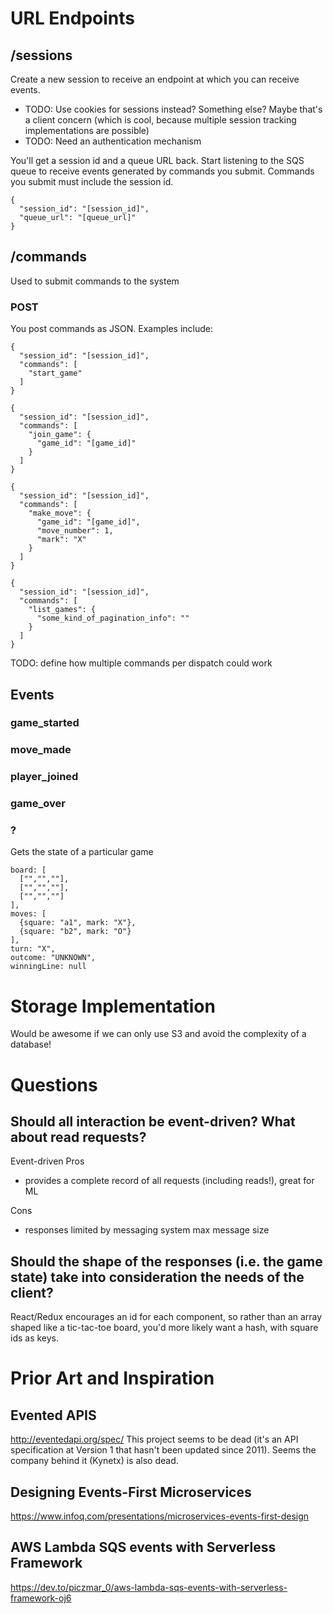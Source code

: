# URL Endpoints
## /sessions
Create a new session to receive an endpoint at which you can receive events.

- TODO: Use cookies for sessions instead? Something else? Maybe that's a client
concern (which is cool, because multiple session tracking implementations are
possible)
- TODO: Need an authentication mechanism

You'll get a session id and a queue URL back. Start listening to the SQS queue to
receive events generated by commands you submit. Commands you submit must include
the session id.

    {
      "session_id": "[session_id]",
      "queue_url": "[queue_url]"
    }


## /commands
Used to submit commands to the system
### POST
You post commands as JSON. Examples include:

    {
      "session_id": "[session_id]",
      "commands": [
        "start_game"
      ]
    }

    {
      "session_id": "[session_id]",
      "commands": [
        "join_game": {
          "game_id": "[game_id]"
        }
      ]
    }

    {
      "session_id": "[session_id]",
      "commands": [
        "make_move": {
          "game_id": "[game_id]",
          "move_number": 1,
          "mark": "X"
        }
      ]
    }

    {
      "session_id": "[session_id]",
      "commands": [
        "list_games": {
          "some_kind_of_pagination_info": ""
        }
      ]
    }

TODO: define how multiple commands per dispatch could work


## Events

### game_started

### move_made

### player_joined

### game_over

### ?
Gets the state of a particular game

    board: [
      ["","",""],
      ["","",""],
      ["","",""]
    ],
    moves: [
      {square: "a1", mark: "X"},
      {square: "b2", mark: "O"}
    ],
    turn: "X",
    outcome: "UNKNOWN",
    winningLine: null


# Storage Implementation
Would be awesome if we can only use S3 and avoid the complexity of a database!

# Questions
## Should all interaction be event-driven? What about read requests?
Event-driven
Pros
- provides a complete record of all requests (including reads!), great for ML

Cons
- responses limited by messaging system max message size

## Should the shape of the responses (i.e. the game state) take into consideration the needs of the client?

React/Redux encourages an id for each component, so rather than an array shaped
like a tic-tac-toe board, you'd more likely want a hash, with square ids as
keys.


# Prior Art and Inspiration

## Evented APIS
http://eventedapi.org/spec/
This project seems to be dead (it's an API specification at Version 1
that hasn't been updated since 2011). Seems the company behind it (Kynetx) is
also dead.

## Designing Events-First Microservices
https://www.infoq.com/presentations/microservices-events-first-design

## AWS Lambda SQS events with Serverless Framework
https://dev.to/piczmar_0/aws-lambda-sqs-events-with-serverless-framework-oj6
